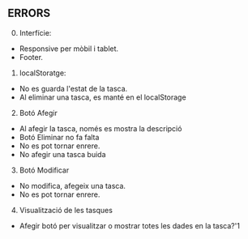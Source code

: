 ERRORS
------

0. Interfície:
 - Responsive per mòbil i tablet.
 - Footer.
 
1. localStoratge:
 - No es guarda l'estat de la tasca.
 - Al eliminar una tasca, es manté en el localStorage

2. Botó Afegir
 - Al afegir la tasca, només es mostra la descripció
 - Botó Eliminar no fa falta
 - No es pot tornar enrere.
 - No afegir una tasca buida

3. Botó Modificar
 - No modifica, afegeix una tasca.
 - No es pot tornar enrere.

4. Visualització de les tasques
 - Afegir botó per visualitzar o mostrar totes les dades en la tasca?'1